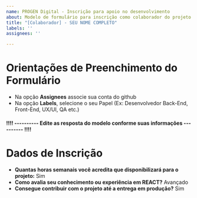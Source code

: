 ```yaml
---
name: PROGEN Digital - Inscrição para apoio no desenvolvimento
about: Modelo de formulário para inscrição como colaborador do projeto
title: "[Colaborador] - SEU NOME COMPLETO"
labels: ''
assignees: ''

---
```


# Orientações de Preenchimento do Formulário

- Na opção **Assignees** associe sua conta do github
- Na opção **Labels**, selecione o seu Papel (Ex: Desenvolvedor Back-End, Front-End, UX/UI, QA etc.)

#### !!!! ---------- Edite as resposta do modelo conforme suas informações ---------- !!!!

# Dados de Inscrição

- **Quantas horas semanais você acredita que disponibilizará para o projeto:** Sim
- **Como avalia seu conhecimento ou experiência em REACT?** Avançado
- **Consegue contribuir com o projeto até a entrega em produção?** Sim
